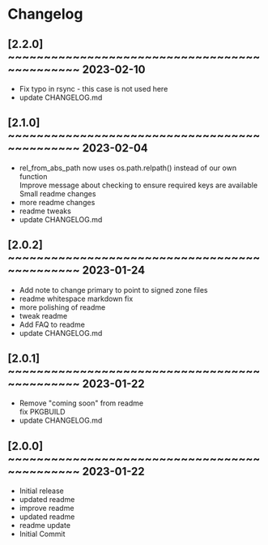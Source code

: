 # Changelog

## [2.2.0] ~~~~~~~~~~~~~~~~~~~~~~~~~~~~~~~~~~~~~~~~~~~~~ 2023-02-10
 - Fix typo in rsync - this case is not used here  
 - update CHANGELOG.md  

## [2.1.0] ~~~~~~~~~~~~~~~~~~~~~~~~~~~~~~~~~~~~~~~~~~~~~ 2023-02-04
 - rel_from_abs_path now uses os.path.relpath() instead of our own function  
   Improve message about checking to ensure required keys are available  
   Small readme changes  
 - more readme changes  
 - readme tweaks  
 - update CHANGELOG.md  

## [2.0.2] ~~~~~~~~~~~~~~~~~~~~~~~~~~~~~~~~~~~~~~~~~~~~~ 2023-01-24
 - Add note to change primary to point to signed zone files  
 - readme whitespace markdown fix  
 - more polishing of readme  
 - tweak readme  
 - Add FAQ to readme  
 - update CHANGELOG.md  

## [2.0.1] ~~~~~~~~~~~~~~~~~~~~~~~~~~~~~~~~~~~~~~~~~~~~~ 2023-01-22
 - Remove "coming soon" from readme  
   fix PKGBUILD  
 - update CHANGELOG.md  

## [2.0.0] ~~~~~~~~~~~~~~~~~~~~~~~~~~~~~~~~~~~~~~~~~~~~~ 2023-01-22
 - Initial release  
 - updated readme  
 - improve readme  
 - updated readme  
 - readme update  
 - Initial Commit  

